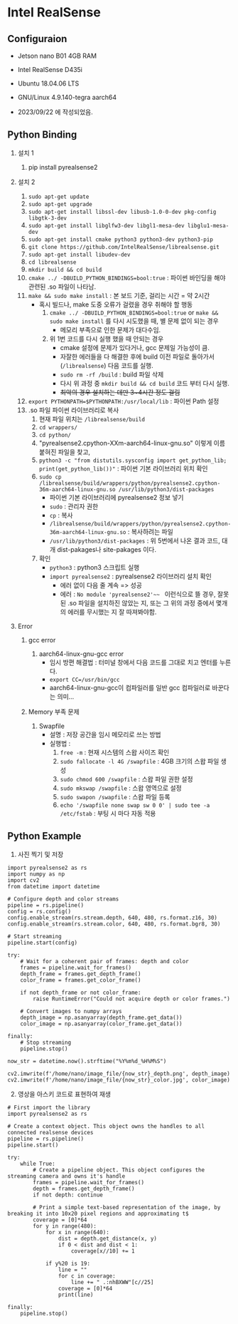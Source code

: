 # Intel RealSense

## Configuraion 
- Jetson nano B01 4GB RAM
- Intel RealSense D435i
- Ubuntu 18.04.06 LTS
- GNU/Linux 4.9.140-tegra aarch64

- 2023/09/22 에 작성되었음.

## Python Binding

1. 설치 1
    1. pip install pyrealsense2
2. 설치 2
    1. `sudo apt-get update`
    2. `sudo apt-get upgrade`
    3. `sudo apt-get install libssl-dev libusb-1.0-0-dev pkg-config libgtk-3-dev`
    4. `sudo apt-get install libglfw3-dev libgl1-mesa-dev libglu1-mesa-dev`
    5. `sudo apt-get install cmake python3 python3-dev python3-pip`
    6. `git clone https://github.com/IntelRealSense/librealsense.git`
    7. `sudo apt-get install libudev-dev`
    8. `cd librealsense`
    9. `mkdir build && cd build`
    10. `cmake ../ -DBUILD_PYTHON_BINDINGS=bool:true` : 파이썬 바인딩을 해야 관련된 .so 파일이 나타남. 
    11. `make && sudo make install` : 본 보드 기준, 걸리는 시간 = 약 2시간
        - 혹시 빌드나, make 도중 오류가 걸렸을 경우 취해야 할 행동
            1. `cmake ../ -DBUILD_PYTHON_BINDINGS=bool:true` or `make && sudo make install` 를 다시 시도했을 때, 별 문제 없이 되는 경우
                - 메모리 부족으로 인한 문제가 대다수임.
            2. 위 1번 코드를 다시 실행 했을 때 안되는 경우
                - cmake 설정에 문제가 있다거나, gcc 문제일 가능성이 큼.
                - 자잘한 에러들을 다 해결한 후에 build 이전 파일로 돌아가서 (`/librealsense`) 다음 코드를 실행.
                - `sudo rm -rf /build` : build 파일 삭제
                - 다시 위 과정 중 `mkdir build && cd build` 코드 부터 다시 실행.
                - ~~최악의 경우 설치하는 데만 3~4시간 정도 걸림~~
    12. `export PYTHONPATH=$PYTHONPATH:/usr/local/lib` : 파이썬 Path 설정
    13. .so 파일 파이썬 라이브러리로 복사
        1. 현재 파일 위치는 `/librealsense/build`
        2. `cd wrappers/`
        3. `cd python/`
        4. "pyrealsense2.cpython-XXm-aarch64-linux-gnu.so" 이렇게 이름 붙혀진 파일을 찾고,
        5. `python3 -c "from distutils.sysconfig import get_python_lib; print(get_python_lib())"` : 파이썬 기본 라이브러리 위치 확인
        6. `sudo cp /librealsense/build/wrappers/python/pyrealsense2.cpython-36m-aarch64-linux-gnu.so /usr/lib/python3/dist-packages`
            - 파이썬 기본 라이브러리에 pyrealsense2 정보 넣기
            - `sudo` : 관리자 권한
            - `cp` : 복사
            - `/librealsense/build/wrappers/python/pyrealsense2.cpython-36m-aarch64-linux-gnu.so` : 복사하려는 파일
            - `/usr/lib/python3/dist-packages` : 위 5번에서 나온 결과 코드, 대개 dist-pakages나 site-pakages 이다.
        8. 확인
            - `python3` : python3 스크립트 실행
            - `import pyrealsense2` : pyrealsense2 라이브러리 설치 확인
                - 에러 없이 다음 줄 계속 => 성공
                - 에러 : `No module 'pyrealsense2'~~ ` 이런식으로 뜰 경우, 잘못된 .so 파일을 설치하진 않았는 지, 또는 그 위의 과정 중에서 몇개의 에러를 무시했는 지 잘 따져봐야함.  

3. Error
    1. gcc error
        1. aarch64-linux-gnu-gcc error
           - 임시 방편 해결법 : 터미널 창에서 다음 코드를 그대로 치고 엔터를 누른다.
           - `export CC=/usr/bin/gcc`
           - aarch64-linux-gnu-gcc이 컴파일러를 일반 gcc 컴파일러로 바꾼다는 의미...

    2. Memory 부족 문제
        1. Swapfile
            - 설명 : 저장 공간을 임시 메모리로 쓰는 방법
            - 실행법 :
               1. `free -m` : 현재 시스템의 스왑 사이즈 확인
               2. `sudo fallocate -l 4G /swapfile` : 4GB 크기의 스왑 파일 생성
               3. `sudo chmod 600 /swapfile` : 스왑 파일 권한 설정
               4. `sudo mkswap /swapfile` : 스왑 영역으로 설정
               5. `sudo swapon /swapfile` : 스왑 파일 등록
               6. `echo '/swapfile none swap sw 0 0' | sudo tee -a /etc/fstab` : 부팅 시 마다 자동 적용


## Python Example

1. 사진 찍기 및 저장
```
import pyrealsense2 as rs
import numpy as np
import cv2
from datetime import datetime

# Configure depth and color streams
pipeline = rs.pipeline()
config = rs.config()
config.enable_stream(rs.stream.depth, 640, 480, rs.format.z16, 30)
config.enable_stream(rs.stream.color, 640, 480, rs.format.bgr8, 30)

# Start streaming
pipeline.start(config)

try:
    # Wait for a coherent pair of frames: depth and color
    frames = pipeline.wait_for_frames()
    depth_frame = frames.get_depth_frame()
    color_frame = frames.get_color_frame()

    if not depth_frame or not color_frame:
        raise RuntimeError("Could not acquire depth or color frames.")

    # Convert images to numpy arrays
    depth_image = np.asanyarray(depth_frame.get_data())
    color_image = np.asanyarray(color_frame.get_data())

finally:
    # Stop streaming
    pipeline.stop()

now_str = datetime.now().strftime("%Y%m%d_%H%M%S")

cv2.imwrite(f'/home/nano/image_file/{now_str}_depth.png', depth_image)
cv2.imwrite(f'/home/nano/image_file/{now_str}_color.jpg', color_image)

```

2. 영상을 아스키 코드로 표현하여 재생
```
# First import the library
import pyrealsense2 as rs

# Create a context object. This object owns the handles to all connected realsense devices
pipeline = rs.pipeline()
pipeline.start()

try:
    while True:
        # Create a pipeline object. This object configures the streaming camera and owns it's handle
        frames = pipeline.wait_for_frames()
        depth = frames.get_depth_frame()
        if not depth: continue

        # Print a simple text-based representation of the image, by breaking it into 10x20 pixel regions and approximating t$
        coverage = [0]*64
        for y in range(480):
            for x in range(640):
                dist = depth.get_distance(x, y)
                if 0 < dist and dist < 1:
                    coverage[x//10] += 1

            if y%20 is 19:
                line = ""
                for c in coverage:
                    line += " .:nhBXWW"[c//25]
                coverage = [0]*64
                print(line)

finally:
    pipeline.stop()

``` 
